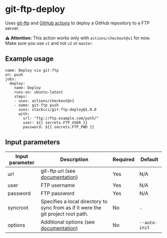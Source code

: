 # git-ftp-deploy

Uses [git-ftp](https://github.com/git-ftp/git-ftp) and [GitHub actions](https://github.com/features/actions) to deploy a GitHub repository to a FTP server.

**⚠️ Attention:** This action works only with `actions/checkout@v1` for now. Make sure you use `v1` and not `v2` or `master`.

## Example usage

```
name: Deploy via git-ftp
on: push
jobs:
  deploy:
    name: Deploy
    runs-on: ubuntu-latest
    steps:
    - uses: actions/checkout@v1
    - name: git-ftp push
      uses: stackcci/git-ftp-deploy@1.0.0
      with:
        url: "ftp://ftp.example.com/path/"
        user: ${{ secrets.FTP_USER }}
        password: ${{ secrets.FTP_PWD }}
```

## Input parameters

Input parameter | Description | Required | Default
--- | --- | --- | ---
url | git-ftp url (see [documentation](https://github.com/git-ftp/git-ftp/blob/1.6.0/man/git-ftp.1.md#url)) | Yes | N/A
user | FTP username | Yes | N/A
password | FTP password | Yes | N/A
syncroot | Specifies a local directory to sync from as if it were the git project root path. | No | `.`
options | Additional options (see [documentation](https://github.com/git-ftp/git-ftp/blob/1.6.0/man/git-ftp.1.md#options)) | No | `--auto-init`
